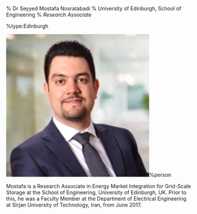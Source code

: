 % Dr Seyyed Mostafa Nosratabadi
% University of Edinburgh, School of Engineering
% _Research Associate_

%type:Edinburgh

![Mostafa](Mostafa.jpg)%person

Mostafa is a Research Associate in Energy Market Integration for Grid-Scale Storage at the School of Engineering, University of Edinburgh, UK. Prior to this, he was a Faculty Member at the Department of Electrical Engineering at Sirjan University of Technology, Iran, from June 2017.
